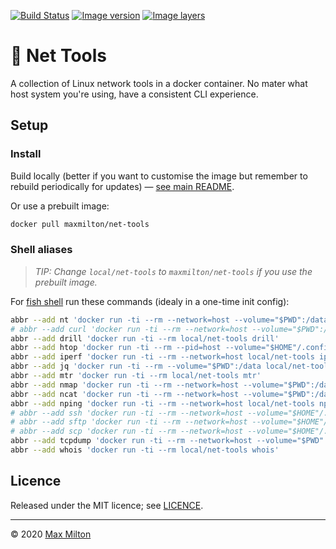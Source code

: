 [![Build Status](https://travis-ci.com/MaxMilton/docker-net-tools.svg?branch=master)](https://travis-ci.com/MaxMilton/docker-net-tools) [![Image version](https://images.microbadger.com/badges/version/maxmilton/net-tools.svg)](https://microbadger.com/images/maxmilton/net-tools) [![Image layers](https://images.microbadger.com/badges/image/maxmilton/net-tools.svg)](https://microbadger.com/images/maxmilton/net-tools)

# 🥅 Net Tools

A collection of Linux network tools in a docker container. No mater what host system you're using, have a consistent CLI experience.

## Setup

### Install

Build locally (better if you want to customise the image but remember to rebuild periodically for updates) — [see main README](../README.md).

Or use a prebuilt image:

```sh
docker pull maxmilton/net-tools
```

### Shell aliases

> _TIP: Change `local/net-tools` to `maxmilton/net-tools` if you use the prebuilt image._

For [fish shell](https://fishshell.com) run these commands (idealy in a one-time init config):

```sh
abbr --add nt 'docker run -ti --rm --network=host --volume="$PWD":/data local/net-tools'
# abbr --add curl 'docker run -ti --rm --network=host --volume="$PWD":/data local/net-tools curl'
abbr --add drill 'docker run -ti --rm local/net-tools drill'
abbr --add htop 'docker run -ti --rm --pid=host --volume="$HOME"/.config/htop/htoprc:/root/.config/htop/htoprc local/net-tools htop'
abbr --add iperf 'docker run -ti --rm --network=host local/net-tools iperf'
abbr --add jq 'docker run -ti --rm --volume="$PWD":/data local/net-tools jq'
abbr --add mtr 'docker run -ti --rm local/net-tools mtr'
abbr --add nmap 'docker run -ti --rm --network=host --volume="$PWD":/data local/net-tools nmap'
abbr --add ncat 'docker run -ti --rm --network=host --volume="$PWD":/data local/net-tools ncat'
abbr --add nping 'docker run -ti --rm --network=host local/net-tools nping'
# abbr --add ssh 'docker run -ti --rm --network=host --volume="$HOME"/.ssh:/root/.ssh:ro --volume="$PWD":/data local/net-tools ssh'
# abbr --add sftp 'docker run -ti --rm --network=host --volume="$HOME"/.ssh:/root/.ssh:ro --volume="$PWD":/data local/net-tools sftp'
# abbr --add scp 'docker run -ti --rm --network=host --volume="$HOME"/.ssh:/root/.ssh:ro --volume="$PWD":/data local/net-tools scp'
abbr --add tcpdump 'docker run -ti --rm --network=host --volume="$PWD":/data local/net-tools tcpdump'
abbr --add whois 'docker run -ti --rm local/net-tools whois'
```

## Licence

Released under the MIT licence; see [LICENCE](../LICENCE).

---

© 2020 [Max Milton](https://maxmilton.com)
